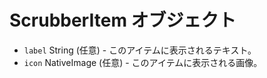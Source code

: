 # ScrubberItem オブジェクト

* `label` String (任意) - このアイテムに表示されるテキスト。
* `icon` NativeImage (任意) - このアイテムに表示される画像。